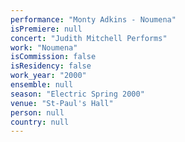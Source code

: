 ```yaml
---
performance: "Monty Adkins - Noumena"
isPremiere: null
concert: "Judith Mitchell Performs"
work: "Noumena"
isCommission: false
isResidency: false
work_year: "2000"
ensemble: null
season: "Electric Spring 2000"
venue: "St-Paul's Hall"
person: null
country: null
---
```



